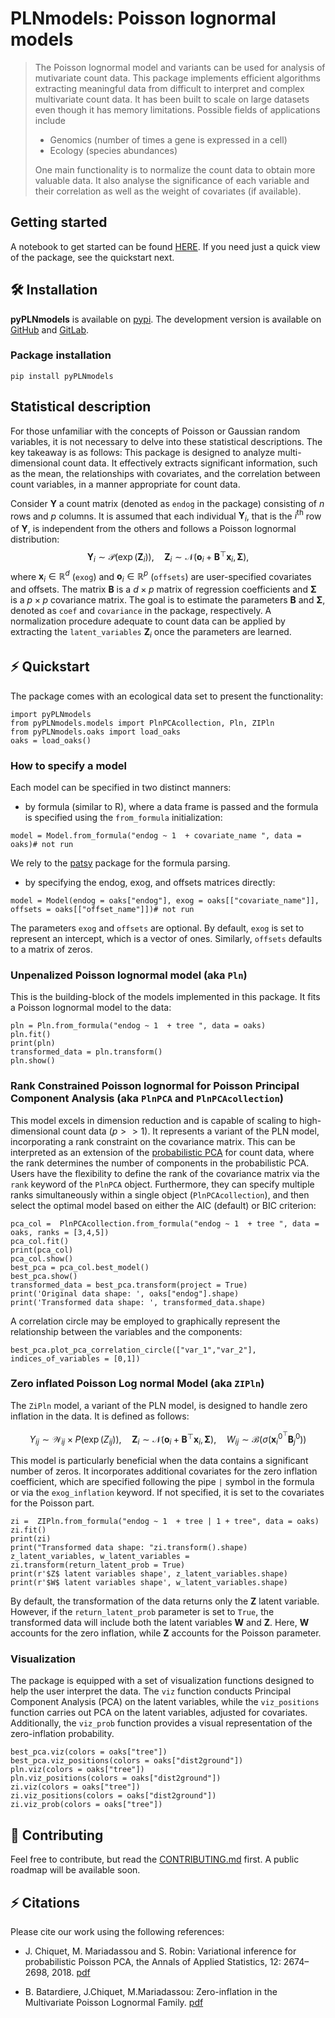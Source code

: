 
# PLNmodels: Poisson lognormal models

> The Poisson lognormal model and variants can be used for analysis of mutivariate count data.
> This package implements
> efficient algorithms extracting meaningful data from difficult to interpret
> and complex multivariate count data. It has been built to scale on large datasets even
> though it has memory limitations. Possible fields of applications include
> - Genomics (number of times a gene is expressed in a cell)
> - Ecology (species abundances)
>
> One main functionality is to normalize the count data to obtain more valuable
> data. It also analyse the significance of each variable and their correlation as well as the weight of
> covariates (if available).
<!-- accompanied with a set of -->
<!-- > functions for visualization and diagnostic. See [this deck of -->
<!-- > slides](https://pln-team.github.io/slideshow/) for a -->
<!-- > comprehensive introduction. -->

##  Getting started
A notebook to get started can be found
[HERE](https://github.com/PLN-team/pyPLNmodels/blob/main/Getting_started.ipynb).
If you need just a quick view of the package, see the quickstart next.

## 🛠 Installation

**pyPLNmodels** is available on
[pypi](https://pypi.org/project/pyPLNmodels/). The development
version is available on [GitHub](https://github.com/PLN-team/pyPLNmodels) and [GitLab](https://gitlab.com/Bastien-mva/pyplnmodels).

### Package installation
```
pip install pyPLNmodels
```


## Statistical description

For those unfamiliar with the concepts of Poisson or Gaussian random variables,
it is not necessary to delve into these statistical descriptions. The key
takeaway is as follows:
This package is designed to analyze multi-dimensional count data. It
effectively extracts significant information, such as
the mean, the relationships with covariates, and the correlation between count
variables, in a manner appropriate for count data.

Consider $\mathbf Y$ a count matrix (denoted as ```endog``` in the package) consisting of $n$ rows and $p$ columns.
It is assumed that each individual $\mathbf Y_i$, that is the $i^{\text{th}}$
row of $\mathbf Y$, is independent from the others and follows a Poisson
lognormal distribution:
$$\mathbf Y_{i}\sim \mathcal P(\exp(\mathbf Z_{i})), \quad \mathbf Z_i \sim
\mathcal N(\mathbf o_i + \mathbf B ^{\top} \mathbf x_i, \mathbf \Sigma),$$
where $\mathbf x_i \in \mathbb R^d$ (`exog`) and $\mathbf o_i \in \mathbb R^p$ (`offsets`) are
user-specified covariates and offsets. The matrix $\mathbf B$ is a $d\times p$
matrix of regression coefficients and $\mathbf \Sigma$ is a $p\times p$
covariance matrix. The goal is to estimate the parameters $\mathbf B$ and
$\mathbf \Sigma$, denoted as ```coef``` and ```covariance``` in the package,
respectively. A normalization procedure adequate to count data can be applied
by extracting the ```latent_variables``` $\mathbf Z_i$ once the parameters are learned.




## ⚡️ Quickstart

The package comes with an ecological data set to present the functionality:
```
import pyPLNmodels
from pyPLNmodels.models import PlnPCAcollection, Pln, ZIPln
from pyPLNmodels.oaks import load_oaks
oaks = load_oaks()
```

### How to specify a model
Each model can be specified in two distinct manners:

* by formula (similar to R), where a data frame is passed and the formula is specified using the  ```from_formula``` initialization:

```model = Model.from_formula("endog ~ 1  + covariate_name ", data = oaks)# not run```

We rely to the [patsy](https://github.com/pydata/patsy) package for the formula parsing.

* by specifying the endog, exog, and offsets matrices directly:

```model = Model(endog = oaks["endog"], exog = oaks[["covariate_name"]], offsets = oaks[["offset_name"]])# not run```

The parameters `exog` and `offsets` are optional. By default,
`exog` is set to represent an intercept, which is a vector of ones. Similarly,
`offsets` defaults to a matrix of zeros.

### Unpenalized Poisson lognormal model (aka `Pln`)

This is the building-block of the models implemented in this package. It fits a Poisson lognormal model to the data:
```
pln = Pln.from_formula("endog ~ 1  + tree ", data = oaks)
pln.fit()
print(pln)
transformed_data = pln.transform()
pln.show()
```

### Rank Constrained Poisson lognormal for Poisson Principal Component Analysis (aka `PlnPCA` and `PlnPCAcollection`)

This model excels in dimension reduction and is capable of scaling to
high-dimensional count data ($p >> 1$). It represents a variant of the PLN
model, incorporating a rank constraint on the covariance matrix. This can be
interpreted as an extension of the [probabilistic
PCA](https://academic.oup.com/jrsssb/article/61/3/611/7083217) for
count data, where the rank determines the number of components in the
probabilistic PCA. Users have the flexibility to define the rank of the
covariance matrix via the `rank` keyword of the `PlnPCA` object. Furthermore, they can specify multiple ranks simultaneously
within a single object (`PlnPCAcollection`), and then select the optimal model based on either the
AIC (default) or BIC criterion:
```
pca_col =  PlnPCAcollection.from_formula("endog ~ 1  + tree ", data = oaks, ranks = [3,4,5])
pca_col.fit()
print(pca_col)
pca_col.show()
best_pca = pca_col.best_model()
best_pca.show()
transformed_data = best_pca.transform(project = True)
print('Original data shape: ', oaks["endog"].shape)
print('Transformed data shape: ', transformed_data.shape)
```

A correlation circle may be employed to graphically represent the relationship
between the variables and the components:
```
best_pca.plot_pca_correlation_circle(["var_1","var_2"], indices_of_variables = [0,1])
```


### Zero inflated Poisson Log normal Model (aka `ZIPln`)

The `ZiPln` model, a variant of the PLN model, is designed to handle zero
inflation in the data. It is defined as follows:

$$Y_{ij}\sim \mathcal W_{ij} \times  P(\exp(Z_{ij})), \quad \mathbf Z_i \sim \mathcal N(\mathbf o_i + \mathbf B ^{\top} \mathbf x_i, \mathbf \Sigma), \quad W_{ij} \sim \mathcal B(\sigma( \mathbf x_i^{0^{\top}}\mathbf B^0_j))$$

This model is particularly beneficial when the data contains a significant
number of zeros. It incorporates additional covariates for the zero inflation
coefficient, which are specified following the pipe `|` symbol in the formula or via the `exog_inflation` keyword. If not specified, it is set to the covariates for the Poisson part.

```
zi =  ZIPln.from_formula("endog ~ 1  + tree | 1 + tree", data = oaks)
zi.fit()
print(zi)
print("Transformed data shape: "zi.transform().shape)
z_latent_variables, w_latent_variables = zi.transform(return_latent_prob = True)
print(r'$Z$ latent variables shape', z_latent_variables.shape)
print(r'$W$ latent variables shape', w_latent_variables.shape)
```

By default, the transformation of the data returns only the $\mathbf Z$ latent
variable. However, if the `return_latent_prob`
parameter is set to `True`, the transformed data will include both the latent
variables $\mathbf W$ and $\mathbf Z$. Here, $\mathbf W$ accounts for the zero
inflation, while $\mathbf Z$ accounts for the Poisson parameter.

### Visualization

The package is equipped with a set of visualization functions designed to
help the user interpret the data. The `viz` function conducts Principal
Component Analysis (PCA) on the latent variables, while the `viz_positions` function
carries out PCA on the latent variables, adjusted for covariates. Additionally,
the `viz_prob` function provides a visual representation of the zero-inflation
probability.

```
best_pca.viz(colors = oaks["tree"])
best_pca.viz_positions(colors = oaks["dist2ground"])
pln.viz(colors = oaks["tree"])
pln.viz_positions(colors = oaks["dist2ground"])
zi.viz(colors = oaks["tree"])
zi.viz_positions(colors = oaks["dist2ground"])
zi.viz_prob(colors = oaks["tree"])
```

## 👐 Contributing

Feel free to contribute, but read the [CONTRIBUTING.md](https://forgemia.inra.fr/bbatardiere/pyplnmodels/-/blob/main/CONTRIBUTING.md) first. A public roadmap will be available soon.

## ⚡️ Citations

Please cite our work using the following references:

-   J. Chiquet, M. Mariadassou and S. Robin: Variational inference for
    probabilistic Poisson PCA, the Annals of Applied Statistics, 12:
        2674–2698, 2018. [pdf](http://dx.doi.org/10.1214/18%2DAOAS1177)

-  B. Batardiere, J.Chiquet, M.Mariadassou: Zero-inflation in the Multivariate
   Poisson Lognormal Family. [pdf](https://arxiv.org/abs/2405.14711)
